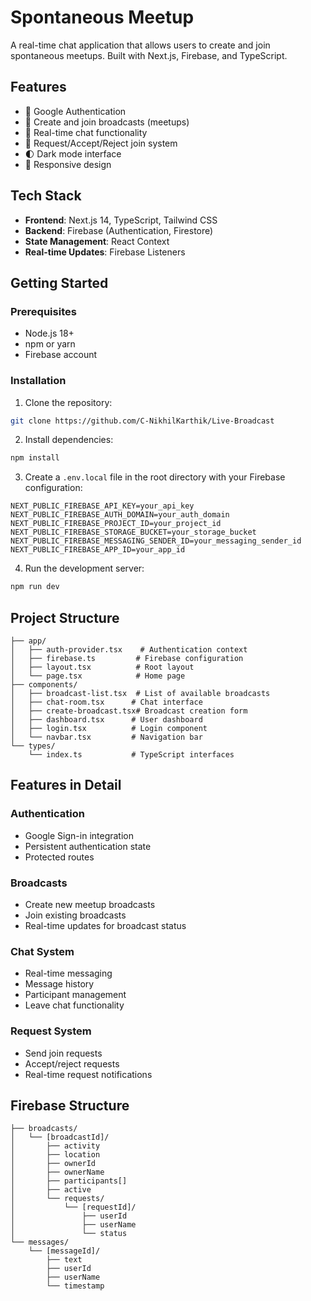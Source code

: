 # Spontaneous Meetup

A real-time chat application that allows users to create and join spontaneous meetups. Built with Next.js, Firebase, and TypeScript.

## Features

- 🔐 Google Authentication
- 📢 Create and join broadcasts (meetups)
- 💬 Real-time chat functionality
- 👥 Request/Accept/Reject join system
- 🌓 Dark mode interface
- 📱 Responsive design

## Tech Stack

- **Frontend**: Next.js 14, TypeScript, Tailwind CSS
- **Backend**: Firebase (Authentication, Firestore)
- **State Management**: React Context
- **Real-time Updates**: Firebase Listeners

## Getting Started

### Prerequisites

- Node.js 18+
- npm or yarn
- Firebase account

### Installation

1. Clone the repository:

```bash
git clone https://github.com/C-NikhilKarthik/Live-Broadcast
```

2. Install dependencies:

```bash
npm install
```

3. Create a `.env.local` file in the root directory with your Firebase configuration:

```env
NEXT_PUBLIC_FIREBASE_API_KEY=your_api_key
NEXT_PUBLIC_FIREBASE_AUTH_DOMAIN=your_auth_domain
NEXT_PUBLIC_FIREBASE_PROJECT_ID=your_project_id
NEXT_PUBLIC_FIREBASE_STORAGE_BUCKET=your_storage_bucket
NEXT_PUBLIC_FIREBASE_MESSAGING_SENDER_ID=your_messaging_sender_id
NEXT_PUBLIC_FIREBASE_APP_ID=your_app_id
```

4. Run the development server:

```bash
npm run dev
```

## Project Structure

```
├── app/
│   ├── auth-provider.tsx    # Authentication context
│   ├── firebase.ts         # Firebase configuration
│   ├── layout.tsx          # Root layout
│   └── page.tsx            # Home page
├── components/
│   ├── broadcast-list.tsx  # List of available broadcasts
│   ├── chat-room.tsx      # Chat interface
│   ├── create-broadcast.tsx# Broadcast creation form
│   ├── dashboard.tsx      # User dashboard
│   ├── login.tsx          # Login component
│   └── navbar.tsx         # Navigation bar
└── types/
    └── index.ts           # TypeScript interfaces
```

## Features in Detail

### Authentication

- Google Sign-in integration
- Persistent authentication state
- Protected routes

### Broadcasts

- Create new meetup broadcasts
- Join existing broadcasts
- Real-time updates for broadcast status

### Chat System

- Real-time messaging
- Message history
- Participant management
- Leave chat functionality

### Request System

- Send join requests
- Accept/reject requests
- Real-time request notifications

## Firebase Structure

```
├── broadcasts/
│   └── [broadcastId]/
│       ├── activity
│       ├── location
│       ├── ownerId
│       ├── ownerName
│       ├── participants[]
│       ├── active
│       └── requests/
│           └── [requestId]/
│               ├── userId
│               ├── userName
│               └── status
└── messages/
    └── [messageId]/
        ├── text
        ├── userId
        ├── userName
        └── timestamp
```
